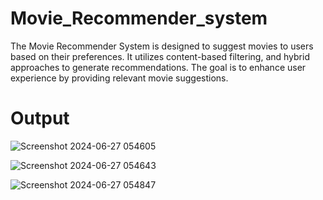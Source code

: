 # Movie_Recommender_system

The Movie Recommender System is designed to suggest movies to users based on their preferences. It utilizes content-based filtering, and hybrid approaches to generate recommendations. The goal is to enhance user experience by providing relevant movie suggestions.

# Output

![Screenshot 2024-06-27 054605](https://github.com/satya-prakash-nanda/Movie_Recommender_system/assets/119866106/36a173c7-80fa-4a06-89ed-3618524e0499)


![Screenshot 2024-06-27 054643](https://github.com/satya-prakash-nanda/Movie_Recommender_system/assets/119866106/237401bd-9e02-40d4-921c-66cc88027c78)


![Screenshot 2024-06-27 054847](https://github.com/satya-prakash-nanda/Movie_Recommender_system/assets/119866106/768d7426-7b11-4e04-a297-855906761d96)
